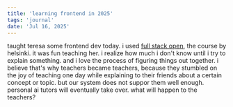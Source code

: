 ```yaml
---
title: 'learning frontend in 2025'
tags: 'journal'
date: 'Jul 16, 2025'
---
```


taught teresa some frontend dev today. i used [full stack open](https://fullstackopen.com/en/), the course by helsinki. it was fun teaching her. i realize how much i don't know until i try to explain something. and i love the process of figuring things out together. i believe that's why teachers became teachers, because they stumbled on the joy of teaching one day while explaining to their friends about a certain concept or topic. but our system does not suppor them well enough. personal ai tutors will eventually take over. what will happen to the teachers?
